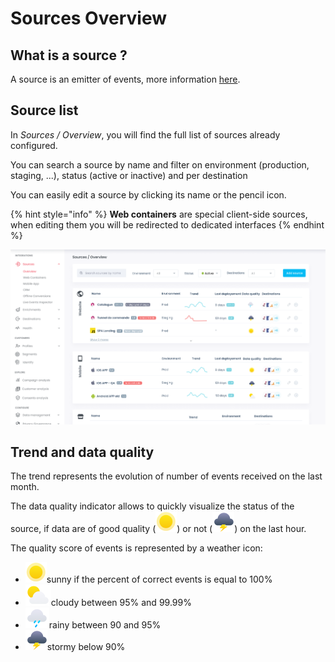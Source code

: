 # Sources Overview

## What is a source ?

A source is an emitter of events, more information [here](../../getting-started/concepts/#source).

## Source list

In _Sources / Overview_, you will find the full list of sources already configured.

You can search a source by name and filter on environment (production, staging, ...), status (active or inactive) and per destination

You can easily edit a source by clicking its name or the pencil icon.

{% hint style="info" %}
**Web containers** are special client-side sources, when editing them you will be redirected to dedicated interfaces
{% endhint %}

![](<../../.gitbook/assets/image (2) (2) (1).png>)

## Trend and data quality

The trend represents the evolution of number of events received on the last month.

The data quality indicator allows to quickly visualize the status of the source, if data are of good quality (<img src="../../.gitbook/assets/image (17).png" alt="" data-size="line">) or not (<img src="../../.gitbook/assets/image (14).png" alt="" data-size="line">) on the last hour.

The quality score of events is represented by a weather icon:

* <img src="../../.gitbook/assets/image (17).png" alt="" data-size="line">sunny if the percent of correct events is equal to 100%
* <img src="../../.gitbook/assets/image (15) (2).png" alt="" data-size="line">cloudy between 95% and 99.99%
* <img src="../../.gitbook/assets/image (16).png" alt="" data-size="line">rainy between 90 and 95%
* <img src="../../.gitbook/assets/image (14).png" alt="" data-size="line">stormy below 90%
